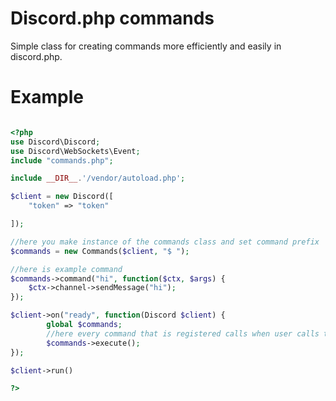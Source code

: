 # Discord.php commands

Simple class for creating commands more efficiently and easily in discord.php.

# Example

```php

<?php
use Discord\Discord;
use Discord\WebSockets\Event;
include "commands.php";

include __DIR__.'/vendor/autoload.php';

$client = new Discord([
    "token" => "token"

]);

//here you make instance of the commands class and set command prefix
$commands = new Commands($client, "$ ");

//here is example command
$commands->command("hi", function($ctx, $args) {
    $ctx->channel->sendMessage("hi");
});

$client->on("ready", function(Discord $client) {
        global $commands;
        //here every command that is registered calls when user calls the command
        $commands->execute();
});

$client->run()

?>

```

